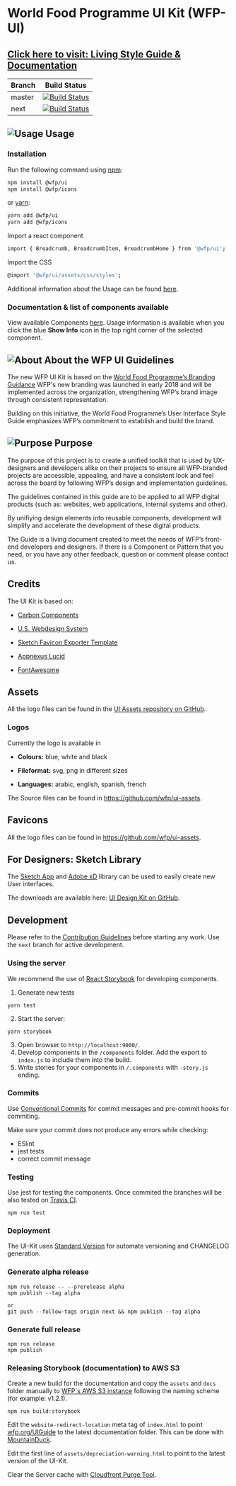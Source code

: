 
# World Food Programme UI Kit (WFP-UI)



## **[Click here to visit: Living Style Guide & Documentation](https://wfp.org/UIGuide)**

  

| Branch | Build Status |
| ------ | -------------------------------------------------------- |
| master | [![Build Status](https://travis-ci.org/wfp/ui.svg?branch=master)](https://travis-ci.org/wfp/ui) |
| next | [![Build Status](https://travis-ci.org/wfp/ui.svg?branch=next)](https://travis-ci.org/wfp/ui) |
## ![Usage](https://cdn.wfp.org/guides/ui/v1.2.0/assets/internal/toolkit.svg "Usage") Usage
### Installation
Run the following command using [npm](https://www.npmjs.com/):
```bash
npm install @wfp/ui
npm install @wfp/icons
```
or [yarn](https://yarnpkg.com/lang/en/):
```bash
yarn add @wfp/ui
yarn add @wfp/icons
```

  

Import a react component
```bash
import { Breadcrumb, BreadcrumbItem, BreadcrumbHome } from '@wfp/ui';
```

Import the CSS
```bash
@import '@wfp/ui/assets/css/styles';
```

  

Additional information about the Usage can be found [here](https://wfp.org/UIGuide).

  

### Documentation & list of components available

  

View available Components [here](https://wfp.org/UIGuide). Usage information is available when you click the blue **Show Info** icon in the top right corner of the selected component.

  

## ![About](https://cdn.wfp.org/guides/ui/v1.2.0/assets/internal/branding.svg "About")     About the WFP UI Guidelines

  

The new WFP UI Kit is based on the [World Food Programme’s Branding Guidance](http://brand.manuals.wfp.org/) WFP's new branding was launched in early 2018 and will be implemented across the organization, strengthening WFP’s brand image through consistent representation.

  

Building on this initiative, the World Food Programme’s User Interface Style Guide emphasizes WFP’s commitment to establish and build the brand.

  

## ![Purpose](https://cdn.wfp.org/guides/ui/v1.2.0/assets/internal/usability.svg "Purpose")  Purpose

  

The purpose of this project is to create a unified toolkit that is used by UX-designers and developers alike on their projects to ensure all WFP-branded projects are accessible, appealing, and have a consistent look and feel across the board by following WFP’s design and implementation guidelines.

  

The guidelines contained in this guide are to be applied to all WFP digital products (such as: websites, web applications, internal systems and other).

  

By unifiying design elements into reusable components, development will simplify and accelerate the development of these digital products.

  

The Guide is a living document created to meet the needs of WFP’s front-end developers and designers. If there is a Component or Pattern that you need, or you have any other feedback, question or comment please contact us.

  

## Credits

  

The UI Kit is based on:

  

*  [Carbon Components](https://github.com/carbon-design-system/carbon-components)

  

*  [U.S. Webdesign System](https://designsystem.digital.gov/page-templates/#landing-page)

  

*  [Sketch Favicon Exporter Template](https://github.com/frederik-jacques/sketch-favicon-exporter-template)

  

*  [Appnexus Lucid](https://github.com/appnexus/lucid)

  

*  [FontAwesome](http://fontawesome.io)

  

## Assets

  

All the logo files can be found in the [UI Assets repository on GitHub](https://github.com/wfp/ui-assets).

  

### Logos

  

Currently the logo is available in

  

*  **Colours:** blue, white and black

  

*  **Fileformat:** svg, png in different sizes

  

*  **Languages:** arabic, english, spanish, french

  

The Source files can be found in https://github.com/wfp/ui-assets.

  

## Favicons
All the logo files can be found in https://github.com/wfp/ui-assets.
## For Designers: Sketch Library
The [Sketch App](https://www.sketchapp.com/) and [Adobe xD](https://www.adobe.com/en/products/xd.html) library can be used to easily create new User interfaces. 

The downloads are available here: [UI Design Kit on GitHub](https://github.com/wfp/ui-design-kit).

## Development

Please refer to the [Contribution Guidelines](./.github/CONTRIBUTING.md) before starting any work.
Use the `next` branch for active development.

### Using the server

We recommend the use of [React Storybook](https://github.com/storybooks/react-storybook) for developing components.
1. Generate new tests
```
yarn test
```
2. Start the server:
```
yarn storybook
```
3. Open browser to `http://localhost:9000/`.
4. Develop components in the `/components` folder. Add the export to `index.js` to include them into the build.
5. Write stories for your components in `/.components` with `-story.js` ending.

### Commits

Use [Conventional Commits](https://www.conventionalcommits.org/en/v1.0.0-beta.4/) for commit messages and pre-commit hooks for commiting.

Make sure your commit does not produce any errors while checking:

- ESlint
- jest tests
- correct commit message

### Testing

Use jest for testing the components. Once commited the branches will be also tested on [Travis CI](https://travis-ci.org/wfp/ui).

```
npm run test
```

### Deployment

The UI-Kit uses [Standard Version](https://github.com/conventional-changelog/standard-version) for automate versioning and CHANGELOG generation.

### Generate alpha release
```
npm run release -- --prerelease alpha
npm publish --tag alpha

or
git push --follow-tags origin next && npm publish --tag alpha
```

### Generate full release
```
npm run release
npm publish
```

### Releasing Storybook (documentation) to AWS S3

Create a new build for the documentation and copy the `assets` and `docs` folder manually to [WFP`s AWS S3 instance](https://cdn.wfp.org/guides/ui/) following the naming scheme (for example: v1.2.1).

```
npm run build:storybook
```

Edit the `website-redirect-location` meta tag of `index.html` to point [wfp.org/UIGuide](https://wfp.org/UIGuide) to the latest documentation folder. This can be done with [MountainDuck](https://mountainduck.io/).

Edit the first line of `assets/depreciation-warning.html` to point to the latest version of the UI-Kit.

Clear the Server cache with [Cloudfront Purge Tool](https://chrome.google.com/webstore/detail/cloudfront-purge-tool).